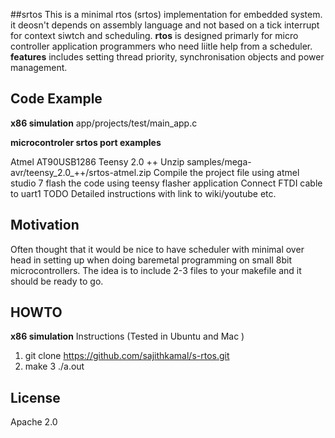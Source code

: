 ##srtos
This is a minimal rtos (srtos)  implementation for embedded system.
it deosn't depends on assembly language and not based on a tick interrupt for context siwtch and scheduling.
**rtos** is designed primarly for   micro controller application programmers who need liitle help from a scheduler.
**features** includes setting thread priority, synchronisation objects  and power management. 

## Code Example
**x86 simulation**
   app/projects/test/main_app.c

**microcontroler srtos port  examples**

Atmel AT90USB1286  Teensy 2.0 ++
	Unzip samples/mega-avr/teensy_2.0_++/srtos-atmel.zip
        Compile the project file using atmel studio 7
        flash the code using teensy flasher application
	Connect FTDI cable to uart1
        TODO
             Detailed instructions with link to wiki/youtube etc.

## Motivation

Often thought that it would be nice to have scheduler with minimal over head in setting up when doing baremetal programming on small 8bit microcontrollers.
The idea is to include 2-3 files to your makefile and it should be ready to go.  

## HOWTO 

**x86 simulation**
Instructions (Tested in Ubuntu and Mac )
1. git clone https://github.com/sajithkamal/s-rtos.git
2. make
3 ./a.out

## License
Apache 2.0


